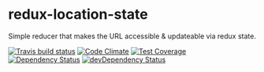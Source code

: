 # redux-location-state

Simple reducer that makes the URL accessible &amp; updateable via redux state.

[![Travis build status](http://img.shields.io/travis/diosmosis/redux-location-state.svg?style=flat)](https://travis-ci.org/diosmosis/redux-location-state)
[![Code Climate](https://codeclimate.com/github/diosmosis/redux-location-state/badges/gpa.svg)](https://codeclimate.com/github/diosmosis/redux-location-state)
[![Test Coverage](https://codeclimate.com/github/diosmosis/redux-location-state/badges/coverage.svg)](https://codeclimate.com/github/diosmosis/redux-location-state)
[![Dependency Status](https://david-dm.org/diosmosis/redux-location-state.svg)](https://david-dm.org/diosmosis/redux-location-state)
[![devDependency Status](https://david-dm.org/diosmosis/redux-location-state/dev-status.svg)](https://david-dm.org/diosmosis/redux-location-state#info=devDependencies)
